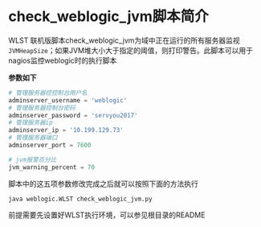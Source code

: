 # check_weblogic_jvm脚本简介

WLST 联机版脚本check_weblogic_jvm为域中正在运行的所有服务器监视 `JVMHeapSize`；如果JVM堆大小大于指定的阈值，则打印警告。此脚本可以用于nagios监控weblogic时的执行脚本

**参数如下**

```python
# 管理服务器控控制台用户名
adminserver_username = 'weblogic'
# 管理服务器控制台密码
adminserver_password = 'servyou2017'
# 管理服务器ip
adminserver_ip = '10.199.129.73'
# 管理服务器端口
adminserver_port = 7600

# jvm报警百分比 
jvm_warning_percent = 70
```

脚本中的这五项参数修改完成之后就可以按照下面的方法执行

```shell
java weblogic.WLST check_weblogic_jvm.py
```

前提需要先设置好WLST执行环境，可以参见根目录的README

